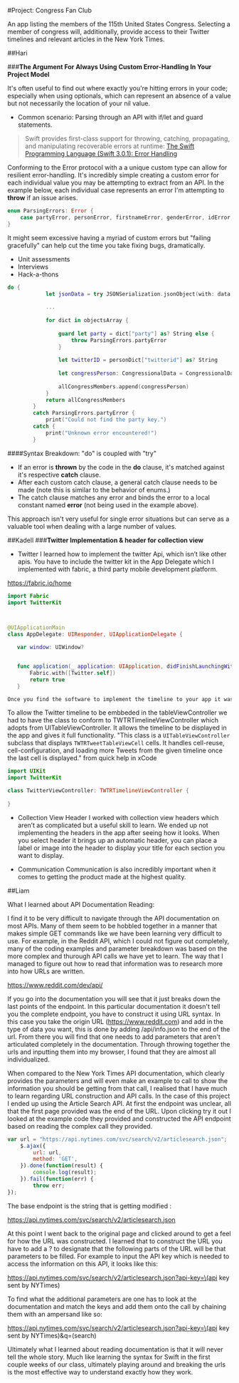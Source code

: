 #Project: Congress Fan Club

An app listing the members of the 115th United States Congress. 
Selecting a member of congress will, additionally, provide access to their Twitter timelines and relevant articles in the New York Times.


##Hari

###**The Argument For Always Using Custom Error-Handling In Your Project Model**

It's often useful to find out where exactly you're hitting errors in your code; especially when using optionals, which can represent an absence of a value but not necessarily the location of your nil value. 
+ Common scenario: Parsing through an API with if/let and guard statements.

> Swift provides first-class support for throwing, catching, propagating, and manipulating recoverable errors at runtime:
[The Swift Programming Language (Swift 3.0.1): Error Handling](https://developer.apple.com/library/content/documentation/Swift/Conceptual/Swift_Programming_Language/ErrorHandling.html)


Conforming to the Error protocol with a a unique custom type can allow for resilient error-handling. It's incredibly simple creating a custom error for each individual value you may be attempting to extract from an API. In the example below, each individual case represents an error I'm attempting to **throw** if an issue arises.

```swift
enum ParsingErrors: Error {
    case partyError, personError, firstnameError, genderError, idError, lastnameError, nameError, stateError, roleTypeError, twitterIDError
}
```


It might seem excessive having a myriad of custom errors but "failing gracefully" can help cut the time you take fixing bugs, dramatically. 
+ Unit assessments
+ Interviews
+ Hack-a-thons

```swift
do {
            let jsonData = try JSONSerialization.jsonObject(with: data, options: [])
            
            ...
            
            for dict in objectsArray {
                
                guard let party = dict["party"] as? String else {
                    throw ParsingErrors.partyError
                }
                
                let twitterID = personDict["twitterid"] as? String
                
                let congressPerson: CongressionalData = CongressionalData(party: party, firstname: firstname, gender: gender, id: id, lastname: lastname, name: name, state: state, roleType: roleType, twitterID: twitterID ?? "")
                
                allCongressMembers.append(congressPerson)
            }
            return allCongressMembers
        }
        catch ParsingErrors.partyError {
            print("Could not find the party key.")
        catch {
            print("Unknown error encountered!")
        }

```

####Syntax Breakdown:
"do" is coupled with "try"
+ If an error is **thrown** by the code in the **do** clause, it's matched against it's respective **catch** clause.
+ After each custom catch clause, a general catch clause needs to be made (note this is similar to the behavior of enums.)
+ The catch clause matches any error and binds the error to a local constant named __error__ (not being used in the example above).


This approach isn't very useful for single error situations but can serve as a valuable tool when dealing with a large number of values.



##Kadell
###**Twitter Implementation & header for collection view**

+ Twitter 
 I learned how to implement the twitter Api, which isn’t like other apis. You have to include the twitter kit in the App Delegate which I implemented with fabric, a third party mobile development platform. 
 
 https://fabric.io/home
 
 ```swift
 import Fabric
import TwitterKit



@UIApplicationMain
class AppDelegate: UIResponder, UIApplicationDelegate {

    var window: UIWindow?


    func application(_ application: UIApplication, didFinishLaunchingWithOptions launchOptions: [UIApplicationLaunchOptionsKey: Any]?) -> Bool {
        Fabric.with([Twitter.self])
        return true
    }

Once you find the software to implement the timeline to your app it was an interesting experience to put it together so that it shows up. Fabric gives shallow tutorials which is why I struggled figuring out that I needed to use a tableViewController rather than a view controller. 
```

To allow the Twitter timeline to be embbeded in the tableViewController we had to have the class to conform to TWTRTimelineViewController which adopts from UITableViewController. It allows the timeline to be displayed in the app and gives it full functionality. "This class is a `UITableViewController` subclass that displays `TWTRTweetTableViewCell` cells. It handles cell-reuse, cell-configuration, and loading more Tweets from the given timeline once the last cell is displayed." from quick help in xCode 

 ```swift
import UIKit
import TwitterKit

class TwitterViewController: TWTRTimelineViewController {
    
}
```
    

 + Collection View Header 
 I worked with collection view headers which aren’t as complicated but a useful skill to learn. We ended up not implementing the headers in the app after seeing how it looks. When you select header it brings up an automatic header, you can place a label or image into the header to display your title for each section you want to display.   
 
 + Communication 
 Communication is also incredibly important when it comes to getting the product made at the highest quality. 



##Liam

What I learned about API Documentation Reading: 

I find it to be very difficult to navigate through the API documentation on most APIs. Many of them seem to be hobbled together in a manner that makes simple GET commands like we have been learning very difficult to use. For example, in the Reddit API, which I could not figure out completely, many of the coding examples and parameter breakdown was based on the more complex and thurough API calls we have yet to learn. The way that I managed to figure out how to read that information was to research more into how URLs are written. 

https://www.reddit.com/dev/api/

If you go into the documentation you will see that it just breaks down the last points of the endpoint. In this particular documentation it doesn't tell you the complete endpoint, you have to construct it using URL syntax. In this case you take the origin URL (https://www.reddit.com) and add in the type of data you want, this is done by adding /api/info.json to the end of the url. From there you will find that one needs to add parameters that aren't articulated completely in the documentation. Through throwing together the urls and inputting them into my browser, I found that they are almost all individualized. 

When compared to the New York Times API documentation, which clearly provides the parameters and will even make an example to call to show the information you should be getting from that call, I realised that I have much to learn regarding URL construction and API calls. In the case of this project I ended up using the Article Search API. At first the endpoint was unclear, all that the first page provided was the end of the URL. Upon clicking try it out I looked at the example code they provided and constructed the API endpoint based on reading the complex call they provided.

```javascript
var url = "https://api.nytimes.com/svc/search/v2/articlesearch.json";
    $.ajax({
        url: url,
        method: 'GET',
    }).done(function(result) {
        console.log(result);
    }).fail(function(err) {
        throw err;
});
```

The base endpoint is the string that is getting modified :

https://api.nytimes.com/svc/search/v2/articlesearch.json

At this point I went back to the original page and clicked around to get a feel for how the URL was constructed. I learned that to construct the URL you have to add a ? to designate that the following parts of the URL will be that parameters to be filled. For example to input the API key which is needed to access the information on this API, it looks like this: 

https://api.nytimes.com/svc/search/v2/articlesearch.json?api-key=\(api key sent by NYTimes)

To find what the additional parameters are one has to look at the documentation and match the keys and add them onto the call by chaining them with an ampersand like so:

https://api.nytimes.com/svc/search/v2/articlesearch.json?api-key=\(api key sent by NYTimes)&q=\(search)

Ultimately what I learned about reading documentation is that it will never tell the whole story. Much like learning the syntax for Swift in the first couple weeks of our class, ultimately playing around and breaking the urls is the most effective way to understand exactly how they work. 
